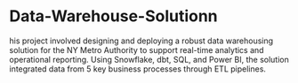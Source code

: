 # Data-Warehouse-Solutionn
his project involved designing and deploying a robust data warehousing solution for the NY Metro Authority to support real-time analytics and operational reporting. Using Snowflake, dbt, SQL, and Power BI, the solution integrated data from 5 key business processes through ETL pipelines.
